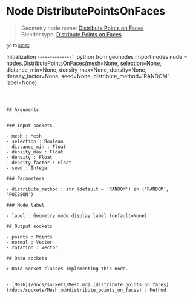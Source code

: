 
# Node DistributePointsOnFaces

> Geometry node name: [Distribute Points on Faces](https://docs.blender.org/manual/en/latest/modeling/geometry_nodes/point/distribute_points_on_faces.html)<br>
  Blender type: [Distribute Points on Faces](https://docs.blender.org/api/current/bpy.types.GeometryNodeDistributePointsOnFaces.html)
  
<sub>go to [index](/docs/index.md)</sub>

Initialization
--------------```python
from geonodes import nodes
node = nodes.DistributePointsOnFaces(mesh=None, selection=None, distance_min=None, density_max=None, density=None, density_factor=None, seed=None, distribute_method='RANDOM', label=None)
```



## Arguments


### Input sockets

- mesh : Mesh
- selection : Boolean
- distance_min : Float
- density_max : Float
- density : Float
- density_factor : Float
- seed : Integer

### Parameters

- distribute_method : str (default = 'RANDOM') in ('RANDOM', 'POISSON')

### Node label

- label : Geometry node display label (default=None)

## Output sockets

- points : Points
- normal : Vector
- rotation : Vector

## Data sockets

> Data socket classes implementing this node.
  
  
- [Mesh](/docs/sockets/Mesh.md).[distribute_points_on_faces](/docs/sockets/Mesh.md#distribute_points_on_faces) : Method
  
